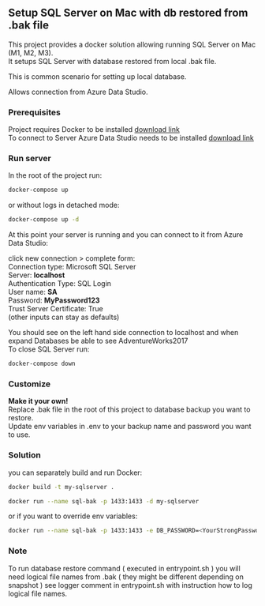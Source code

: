 ## Setup SQL Server on Mac with db restored from .bak file

This project provides a docker solution allowing running SQL Server on Mac (M1, M2, M3).  
It setups SQL Server with database restored from local .bak file.

This is common scenario for setting up local database.

Allows connection from Azure Data Studio.

### Prerequisites
Project requires Docker to be installed [download link](https://docs.docker.com/desktop/install/mac-install/)  
To connect to Server Azure Data Studio needs to be installed [download link](https://learn.microsoft.com/en-us/azure-data-studio/download-azure-data-studio)  

### Run server

In the root of the project run:  
```sh
docker-compose up
```
or without logs in detached mode:  
```sh
docker-compose up -d
```
At this point your server is running and you can connect to it from Azure Data Studio:

click new connection > complete form:    
Connection type: Microsoft SQL Server  
Server: **localhost**  
Authentication Type: SQL Login  
User name: **SA**  
Password: **MyPassword123**  
Trust Server Certificate: True  
(other inputs can stay as defaults)

You should see on the left hand side connection to localhost and when expand Databases be able to see AdventureWorks2017  
To close SQL Server run:  
```sh
docker-compose down
```

### Customize
**Make it your own!**  
Replace .bak file in the root of this project to database backup you want to restore.  
Update env variables in .env to your backup name and password you want to use.  

### Solution
you can separately build and run Docker:  
```sh
docker build -t my-sqlserver . 
```
```sh
docker run --name sql-bak -p 1433:1433 -d my-sqlserver
```

or if you want to override env variables:  
```sh
docker run --name sql-bak -p 1433:1433 -e DB_PASSWORD=<YourStrongPassword> -e DB_NAME=<YourBakDBName> -d my-sqlserver
```

### Note
To run database restore command ( executed in entrypoint.sh ) you will need logical file names from .bak ( they might be different depending on snapshot ) see logger comment in entrypoint.sh with instruction how to log logical file names.   
